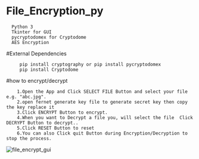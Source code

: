 # File_Encryption_py
      Python 3
      Tkinter for GUI
      pycryptodomex for Cryptodome
      AES Encryption

#External Dependencies

         pip install cryptography or pip install pycryptodomex
         pip install Cryptodome

#how to encrypt/decrypt

        1.Open the App and Click SELECT FILE Button and select your file e.g. "abc.jpg".
        2.open fernet generate key file to generate secret key then copy the key replace it
        3.Click ENCRYPT Button to encrypt. 
        4.When you want to Decrypt a file you, will select the file  Click DECRYPT Button to decrypt..
        5.Click RESET Button to reset 
        6.You can also Click quit Button during Encryption/Decryption to stop the process.

![file_encrypt_gui](https://github.com/KJPHOENIX/File_Encryption_py/assets/140408460/37ca2ef4-2eb2-4d1a-8f5f-27433554d1ea)
